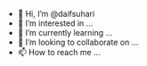 - 👋 Hi, I’m @daifsuhari
- 👀 I’m interested in ...
- 🌱 I’m currently learning ...
- 💞️ I’m looking to collaborate on ...
- 📫 How to reach me ...

<!---
daifsuhari/daifsuhari is a ✨ special ✨ repository because its `README.md` (this file) appears on your GitHub profile.
You can click the Preview link to take a look at your changes.
--->
